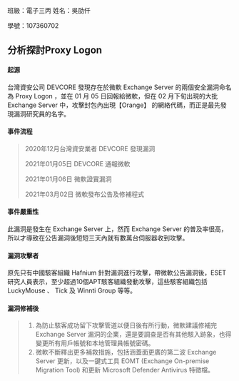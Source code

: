 班級：電子三丙
姓名：吳劭仟

學號：107360702



## 分析探討Proxy Logon

#### 起源

台灣資安公司 DEVCORE 發現存在於微軟 Exchange Server 的兩個安全漏洞命名為 Proxy Logon ，並在 01 月 05 日回報給微軟，但在 02 月下旬出現的大批 Exchange Server 中，攻擊封包內出現【Orange】 的網絡代碼，而正是最先發現漏洞研究員的名字。



#### 事件流程

> 2020年12月台灣資安業者 DEVCORE 發現漏洞
>
> 2021年01月05日 DEVCORE 通報微軟
>
> 2021年01月06日 微軟證實漏洞
>
> 2021年03月02日 微軟發布公告及修補程式



#### 事件嚴重性

此漏洞是發生在 Exchange Server 上，然而 Exchange Server 的普及率很高，所以才導致在公告漏洞後短短三天內就有數萬台伺服器收到攻擊。



#### 漏洞攻擊者

原先只有中國駭客組織 Hafnium 針對漏洞進行攻擊，帶微軟公告漏洞後，ESET 研究人員表示，至少超過10個APT駭客組織發動攻擊，這些駭客組織包括  LuckyMouse 、 Tick 及 Winnti Group 等等。



#### 漏洞修補後

> 1. 為防止駭客成功留下攻擊管道以便日後有所行動，微軟建議修補完 Exchange Server 漏洞的企業，還是要調查是否有其他駭入跡象，也得變更所有用戶帳號和本地管理員帳號密碼。
> 2. 微軟不斷釋出更多補救措施，包括涵蓋面更廣的第二波 Exchange Server 更新，以及一鍵式工具 EOMT (Exchange On-premise Migration Tool) 和更新 Microsoft Defender Antivirus 特徵檔。